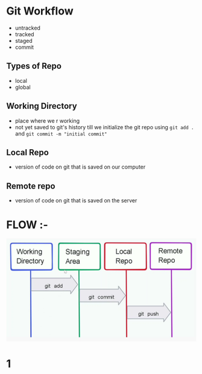 # Git Workflow
- untracked
- tracked
- staged
- commit
## Types of Repo
- local
- global
## Working Directory
- place where we r working
- not yet saved to git's history till we initialize the git repo using `git add .` and `git commit -m "initial commit"`
## Local Repo
- version of code on git  that is saved on our computer
## Remote repo
- version of code on git that is saved on the server


# FLOW :-
![alt text](image.png)

# 1
